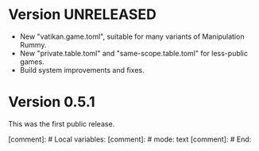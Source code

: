 Version UNRELEASED
==================

 * New "vatikan.game.toml", suitable for many variants of
   Manipulation Rummy.
 * New "private.table.toml" and "same-scope.table.toml" for
   less-public games.
 * Build system improvements and fixes.

Version 0.5.1
=============

This was the first public release.

[comment]: # Local variables:
[comment]: # mode: text
[comment]: # End:
